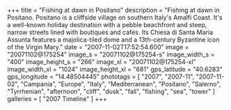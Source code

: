 +++
title = "Fishing at dawn in Positano"
description = "Fishing at dawn in Positano. Positano is a cliffside village on southern Italy's Amalfi Coast. It's a well-known holiday destination with a pebble beachfront and steep, narrow streets lined with boutiques and cafes. Its Chiesa di Santa Maria Assunta features a majolica-tiled dome and a 13th-century Byzantine icon of the Virgin Mary."
date = "2007-11-02T17:52:54.600"
image = "20071102@175254"
image_s = "20071102@175254-s"
image_width_s = "400"
image_height_s = "266"
image_xl = "20071102@175254-xl"
image_width_xl = "1024"
image_height_xl = "681"
gps_latitude = "40.6283"
gps_longitude = "14.48504445"
phototags = [ "2007", "2007-11", "2007-11-02", "Campania", "Europe", "Italy", "Mediterranean", "Positano", "Salerno", "Tyrrhenian", "afternoon", "cliff", "dusk", "fall", "fishing", "sea", "tower" ]
galleries = [ "2007 Timeline" ]
+++
